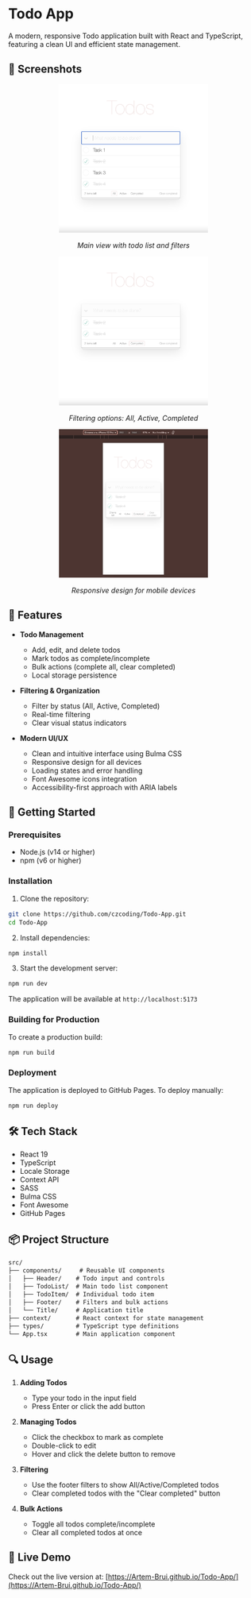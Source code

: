 # Todo App

A modern, responsive Todo application built with React and TypeScript, featuring a clean UI and efficient state management.

## 📸 Screenshots

<div align="center">
  <img src="docs/images/todo-main.png" alt="Main View" width="300"/>
  <p><em>Main view with todo list and filters</em></p>
  
  <img src="docs/images/todo-filters.png" alt="Filters" width="300"/>
  <p><em>Filtering options: All, Active, Completed</em></p>
  
  <img src="docs/images/todo-mobile.png" alt="Mobile View" width="300"/>
  <p><em>Responsive design for mobile devices</em></p>
</div>

## 🌟 Features

- **Todo Management**

  - Add, edit, and delete todos
  - Mark todos as complete/incomplete
  - Bulk actions (complete all, clear completed)
  - Local storage persistence

- **Filtering & Organization**

  - Filter by status (All, Active, Completed)
  - Real-time filtering
  - Clear visual status indicators

- **Modern UI/UX**
  - Clean and intuitive interface using Bulma CSS
  - Responsive design for all devices
  - Loading states and error handling
  - Font Awesome icons integration
  - Accessibility-first approach with ARIA labels

## 🚀 Getting Started

### Prerequisites

- Node.js (v14 or higher)
- npm (v6 or higher)

### Installation

1. Clone the repository:

```bash
git clone https://github.com/czcoding/Todo-App.git
cd Todo-App
```

2. Install dependencies:

```bash
npm install
```

3. Start the development server:

```bash
npm run dev
```

The application will be available at `http://localhost:5173`

### Building for Production

To create a production build:

```bash
npm run build
```

### Deployment

The application is deployed to GitHub Pages. To deploy manually:

```bash
npm run deploy
```

## 🛠️ Tech Stack

- React 19
- TypeScript
- Locale Storage
- Context API
- SASS
- Bulma CSS
- Font Awesome
- GitHub Pages

## 📦 Project Structure

```
src/
├── components/     # Reusable UI components
│   ├── Header/    # Todo input and controls
│   ├── TodoList/  # Main todo list component
│   ├── TodoItem/  # Individual todo item
│   ├── Footer/    # Filters and bulk actions
│   └── Title/     # Application title
├── context/       # React context for state management
├── types/         # TypeScript type definitions
└── App.tsx        # Main application component
```

## 🔍 Usage

1. **Adding Todos**

   - Type your todo in the input field
   - Press Enter or click the add button

2. **Managing Todos**

   - Click the checkbox to mark as complete
   - Double-click to edit
   - Hover and click the delete button to remove

3. **Filtering**

   - Use the footer filters to show All/Active/Completed todos
   - Clear completed todos with the "Clear completed" button

4. **Bulk Actions**
   - Toggle all todos complete/incomplete
   - Clear all completed todos at once

## 🎯 Live Demo

Check out the live version at: [https://Artem-Brui.github.io/Todo-App/](https://Artem-Brui.github.io/Todo-App/)
